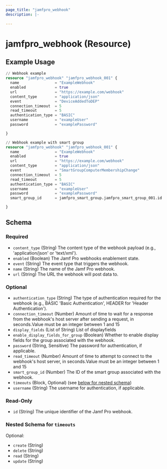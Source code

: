 ```yaml
---
page_title: "jamfpro_webhook"
description: |-
  
---
```


# jamfpro_webhook (Resource)


## Example Usage
```terraform
// Webhook example
resource "jamfpro_webhook" "jamfpro_webhook_001" {
  name                = "ExampleWebhook"
  enabled             = true
  url                 = "https://example.com/webhook"
  content_type        = "application/json"
  event               = "DeviceAddedToDEP"
  connection_timeout  = 5
  read_timeout        = 5
  authentication_type = "BASIC"
  username            = "exampleUser"
  password            = "examplePassword"

}

// Webhook example with smart group
resource "jamfpro_webhook" "jamfpro_webhook_001" {
  name                = "ExampleWebhook"
  enabled             = true
  url                 = "https://example.com/webhook"
  content_type        = "application/json"
  event               = "SmartGroupComputerMembershipChange"
  connection_timeout  = 5
  read_timeout        = 5
  authentication_type = "BASIC"
  username            = "exampleUser"
  password            = "examplePassword"
  smart_group_id      = jamfpro_smart_group.jamfpro_smart_group_001.id

}
```

<!-- schema generated by tfplugindocs -->
## Schema

### Required

- `content_type` (String) The content type of the webhook payload (e.g., 'application/json' or 'text/xml').
- `enabled` (Boolean) The Jamf Pro webhooks enablement state.
- `event` (String) The event type that triggers the webhook.
- `name` (String) The name of the Jamf Pro webhook.
- `url` (String) The URL the webhook will post data to.

### Optional

- `authentication_type` (String) The type of authentication required for the webhook (e.g., BASIC 'Basic Authentication', HEADER for 'Header Authentication').
- `connection_timeout` (Number) Amount of time to wait for a response from the webhook's host server after sending a request, in seconds.Value must be an integer between 1 and 15
- `display_fields` (List of String) List of displayfields
- `enable_display_fields_for_group` (Boolean) Whether to enable display fields for the group associated with the webhook.
- `password` (String, Sensitive) The password for authentication, if applicable.
- `read_timeout` (Number) Amount of time to attempt to connect to the webhook's host server, in seconds.Value must be an integer between 1 and 15
- `smart_group_id` (Number) The ID of the smart group associated with the webhook.
- `timeouts` (Block, Optional) (see [below for nested schema](#nestedblock--timeouts))
- `username` (String) The username for authentication, if applicable.

### Read-Only

- `id` (String) The unique identifier of the Jamf Pro webhook.

<a id="nestedblock--timeouts"></a>
### Nested Schema for `timeouts`

Optional:

- `create` (String)
- `delete` (String)
- `read` (String)
- `update` (String)
